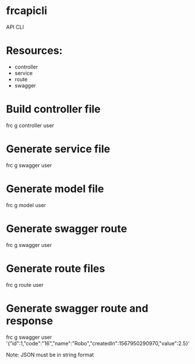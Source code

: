 # frcapicli
API CLI

# Resources:
<ul>
    <li>controller</li>
    <li>service</li>
    <li>route</li>
    <li>swagger</li>
</ul>
 
# Build controller file  
frc g controller user
# Generate service file
frc g swagger user
# Generate model file
frc g model user
# Generate swagger route
frc g swagger user
# Generate route files  
frc g route user
# Generate swagger route and response
frc g swagger user '{"id":1,"code":"16","name":"Robo","createdIn":1567950290970,"value":2.5}'

Note: JSON must be in string format




